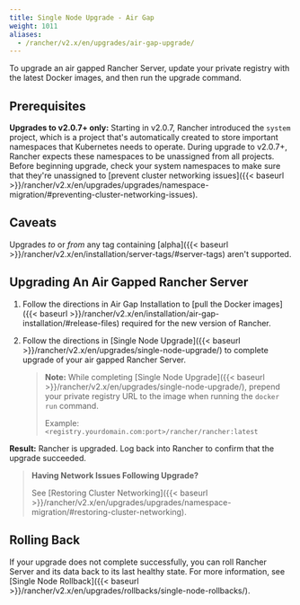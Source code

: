 ```yaml
---
title: Single Node Upgrade - Air Gap
weight: 1011
aliases:
  - /rancher/v2.x/en/upgrades/air-gap-upgrade/
---
```

To upgrade an air gapped Rancher Server, update your private registry with the latest Docker images, and then run the upgrade command.

## Prerequisites
**Upgrades to v2.0.7+ only:** Starting in v2.0.7, Rancher introduced the `system` project, which is a project that's automatically created to store important namespaces that Kubernetes needs to operate. During upgrade to v2.0.7+, Rancher expects these namespaces to be unassigned from all projects. Before beginning upgrade, check your system namespaces to make sure that they're unassigned to [prevent cluster networking issues]({{< baseurl >}}/rancher/v2.x/en/upgrades/upgrades/namespace-migration/#preventing-cluster-networking-issues).


## Caveats
Upgrades _to_ or _from_ any tag containing [alpha]({{< baseurl >}}/rancher/v2.x/en/installation/server-tags/#server-tags) aren't supported.

## Upgrading An Air Gapped Rancher Server

1. Follow the directions in Air Gap Installation to [pull the Docker images]({{< baseurl >}}/rancher/v2.x/en/installation/air-gap-installation/#release-files) required for the new version of Rancher.

2. Follow the directions in [Single Node Upgrade]({{< baseurl >}}/rancher/v2.x/en/upgrades/single-node-upgrade/) to complete upgrade of your air gapped Rancher Server.

	>**Note:**
	> While completing [Single Node Upgrade]({{< baseurl >}}/rancher/v2.x/en/upgrades/single-node-upgrade/), prepend your private registry URL to the image when running the `docker run` command.
	>
	> Example: `<registry.yourdomain.com:port>/rancher/rancher:latest`

**Result:** Rancher is upgraded. Log back into Rancher to confirm that the  upgrade succeeded.

>**Having Network Issues Following Upgrade?**
>
> See  [Restoring Cluster Networking]({{< baseurl >}}/rancher/v2.x/en/upgrades/upgrades/namespace-migration/#restoring-cluster-networking).

## Rolling Back
If your upgrade does not complete successfully, you can roll Rancher Server and its data back to its last healthy state. For more information, see [Single Node Rollback]({{< baseurl >}}/rancher/v2.x/en/upgrades/rollbacks/single-node-rollbacks/).
